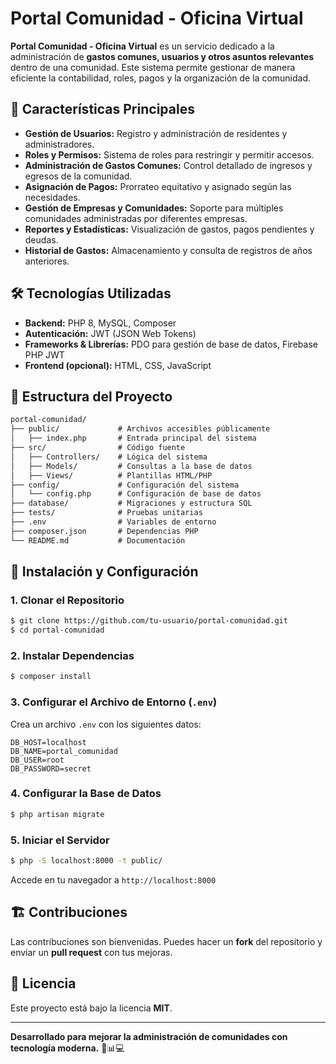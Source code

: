 # Portal Comunidad - Oficina Virtual

**Portal Comunidad - Oficina Virtual** es un servicio dedicado a la administración de **gastos comunes, usuarios y otros asuntos relevantes** dentro de una comunidad. Este sistema permite gestionar de manera eficiente la contabilidad, roles, pagos y la organización de la comunidad.

## 🚀 Características Principales

- **Gestión de Usuarios:** Registro y administración de residentes y administradores.
- **Roles y Permisos:** Sistema de roles para restringir y permitir accesos.
- **Administración de Gastos Comunes:** Control detallado de ingresos y egresos de la comunidad.
- **Asignación de Pagos:** Prorrateo equitativo y asignado según las necesidades.
- **Gestión de Empresas y Comunidades:** Soporte para múltiples comunidades administradas por diferentes empresas.
- **Reportes y Estadísticas:** Visualización de gastos, pagos pendientes y deudas.
- **Historial de Gastos:** Almacenamiento y consulta de registros de años anteriores.

## 🛠️ Tecnologías Utilizadas

- **Backend:** PHP 8, MySQL, Composer
- **Autenticación:** JWT (JSON Web Tokens)
- **Frameworks & Librerías:** PDO para gestión de base de datos, Firebase PHP JWT
- **Frontend (opcional):** HTML, CSS, JavaScript

## 📂 Estructura del Proyecto

```md
portal-comunidad/
├── public/             # Archivos accesibles públicamente
│   ├── index.php       # Entrada principal del sistema
├── src/                # Código fuente
│   ├── Controllers/    # Lógica del sistema
│   ├── Models/         # Consultas a la base de datos
│   ├── Views/          # Plantillas HTML/PHP
├── config/             # Configuración del sistema
│   └── config.php      # Configuración de base de datos
├── database/           # Migraciones y estructura SQL
├── tests/              # Pruebas unitarias
├── .env                # Variables de entorno
├── composer.json       # Dependencias PHP
└── README.md           # Documentación
```

## 📌 Instalación y Configuración

### **1. Clonar el Repositorio**
```sh
$ git clone https://github.com/tu-usuario/portal-comunidad.git
$ cd portal-comunidad
```

### **2. Instalar Dependencias**
```sh
$ composer install
```

### **3. Configurar el Archivo de Entorno (`.env`)**
Crea un archivo `.env` con los siguientes datos:
```env
DB_HOST=localhost
DB_NAME=portal_comunidad
DB_USER=root
DB_PASSWORD=secret
```

### **4. Configurar la Base de Datos**
```sh
$ php artisan migrate
```

### **5. Iniciar el Servidor**
```sh
$ php -S localhost:8000 -t public/
```
Accede en tu navegador a `http://localhost:8000`

## 🏗️ Contribuciones
Las contribuciones son bienvenidas. Puedes hacer un **fork** del repositorio y enviar un **pull request** con tus mejoras.

## 📄 Licencia
Este proyecto está bajo la licencia **MIT**.

---

**Desarrollado para mejorar la administración de comunidades con tecnología moderna.** 🏢📊💻


